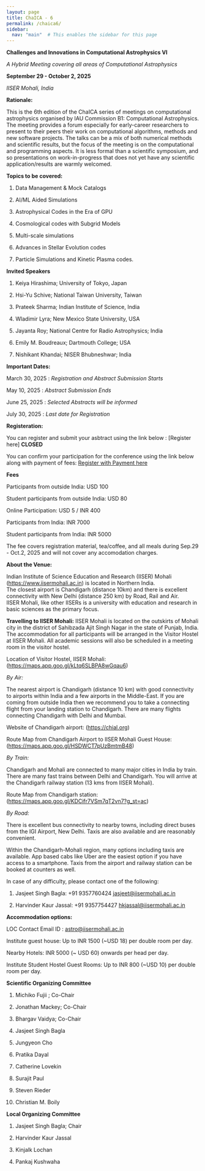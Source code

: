 ```yaml
---
layout: page
title: ChaICA - 6
permalink: /chaica6/
sidebar:
  nav: "main"  # This enables the sidebar for this page
---
```


**Challenges and Innovations in Computational Astrophysics VI**

*A Hybrid Meeting covering all areas of Computational Astrophysics*

**September 29 - October 2, 2025**

*IISER Mohali, India*

**Rationale:**

This is the 6th edition of the ChaICA series of meetings on computational astrophysics organised by IAU Commission B1: Computational Astrophysics. The meeting provides a forum especially for early-career researchers to present to their peers their work on computational algorithms, methods and new software projects. The talks can be a mix of both numerical methods and scientific results, but the focus of the meeting is on the computational and programming aspects. It is less formal than a scientific symposium, and so presentations on work-in-progress that does not yet have any scientific application/results are warmly welcomed.

**Topics to be covered:**

1. Data Management & Mock Catalogs

2. AI/ML Aided Simulations 

3. Astrophysical Codes in the Era of GPU

4. Cosmological codes with Subgrid Models 

5. Multi-scale simulations

6. Advances in Stellar Evolution codes

7. Particle Simulations and Kinetic Plasma codes.

**Invited Speakers**

1. Keiya Hirashima;	University of Tokyo,	Japan

2. Hsi-Yu	Schive;	National Taiwan University,	Taiwan

3. Prateek Sharma;	Indian Institute of Science, 	India

4. Wladimir	Lyra;	New Mexico State University,	USA

5. Jayanta Roy; National Centre for Radio Astrophysics;  India

6. Emily M. Boudreaux; Dartmouth College; USA

7. Nishikant Khandai; NISER Bhubneshwar; India

**Important Dates:**

March 30, 2025 : *Registration and Abstract Submission Starts*

May 10, 2025 : *Abstract Submission Ends*

June 25, 2025 : *Selected Abstracts will be informed*

July 30, 2025 : *Last date for Registration*


**Registeration:**

You can register and submit your asbtract using the link below : 
[Register here] **CLOSED**

You can confirm your participation for the conference using the link below 
along with payment of fees:
[Register with Payment here](https://forms.gle/n89pBhoJtdzHrWe5A)

**Fees**

Participants from outside India:  USD 100 

Student participants from outside India: USD 80

Online Participation: USD 5 / INR 400

Participants from India: INR 7000

Student participants from India: INR 5000

The fee covers registration material, tea/coffee, and all meals during Sep.29 - Oct.2, 2025
and will not cover any accomodation charges.  

**About the Venue:**

Indian Institute of Science Education and Research (IISER) 
Mohali (https://www.iisermohali.ac.in) is located in Northern India.  
The closest airport is Chandigarh (distance 10km) and there is excellent connectivity with New Delhi (distance 250 km) by Road, Rail and Air.  
IISER Mohali, like other IISERs is a university with education and 
research in basic sciences as the primary focus.

**Travelling to IISER Mohali:**
IISER Mohali is located on the outskirts of Mohali city in the district of Sahibzada Ajit Singh Nagar in the state of Punjab, India.  The accommodation for all participants will be arranged in the Visitor Hostel at IISER Mohali.  All academic sessions will also be scheduled in a meeting room in the visitor hostel.

Location of Visitor Hostel, IISER Mohali: (https://maps.app.goo.gl/kLtq6SLBPA8wGqau6)

*By Air:* 

The nearest airport is Chandigarh (distance 10 km) with good connectivity to airports within India and a few airports in the Middle-East.  If you are coming from outside India then we recommend you to take a connecting flight from your landing station to Chandigarh.  There are many flights connecting Chandigarh with Delhi and Mumbai.  

Website of Chandigarh airport: (https://chial.org)

Route Map from Chandigarh Airport to IISER Mohali Guest House: (https://maps.app.goo.gl/HSDWCT7pUzBmtmB48)

*By Train:* 

Chandigarh and Mohali are connected to many major cities in India by train.  There are many fast trains between Delhi and Chandigarh.  You will arrive at the Chandigarh railway station (13 kms from IISER Mohali).

Route Map from Chandigarh station: (https://maps.app.goo.gl/KDCifr7VSm7qT2vn7?g_st=ac)

*By Road:* 

There is excellent bus connectivity to nearby towns, including direct buses from the IGI Airport, New Delhi.   Taxis are also available and are reasonably convenient.

Within the Chandigarh-Mohali region, many options including taxis are available.  App based cabs like Uber are the easiest option if you have access to a smartphone.  Taxis from the airport and railway station can be booked at counters as well. 

In case of any difficulty, please contact one of the following:

1. Jasjeet Singh Bagla:    +91 9357760424  jasjeet@iisermohali.ac.in

2. Harvinder Kaur Jassal:  +91 9357754427  hkjassal@iisermohali.ac.in

**Accommodation options:**

LOC Contact Email ID : astro@iisermohali.ac.in

Institute guest house:  Up to INR 1500 (~USD 18) per double room per day.

Nearby Hotels: INR 5000 (~ USD 60) onwards per head per day. 
  
Institute Student Hostel Guest Rooms: Up to INR 800 (~USD 10) per double room per day.

**Scientific Organizing Committee**

1. Michiko Fujii ; Co-Chair

2. Jonathan Mackey; Co-Chair

3. Bhargav Vaidya; Co-Chair

4. Jasjeet Singh Bagla

5. Jungyeon Cho 

6. Pratika Dayal 

7. Catherine Lovekin 

8. Surajit Paul 

9. Steven Rieder 

10. Christian M. Boily

**Local Organizing Committee**

1. Jasjeet Singh Bagla; Chair

2. Harvinder Kaur Jassal

3. Kinjalk Lochan 

4. Pankaj Kushwaha




